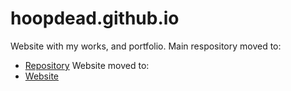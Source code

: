 # hoopdead.github.io

Website with my works, and portfolio.
Main respository moved to: 
* [Repository](https://github.com/HoopDead/portfolio/tree/master)
Website moved to: 
* [Website](https://hoopdead.github.io/portfolio)
